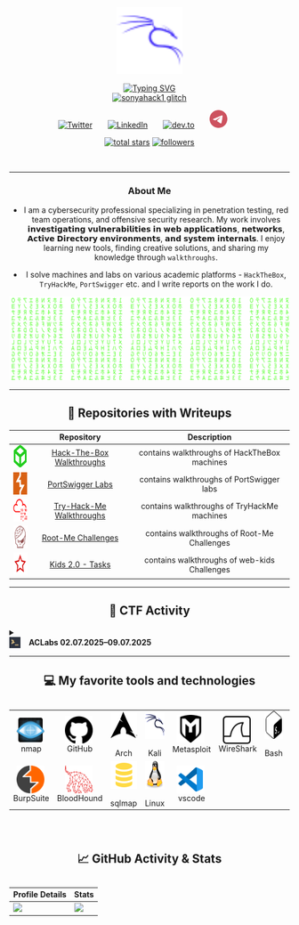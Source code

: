 <p align="center">
  <img src="https://github.com/sonyahack1/sonyahack1/blob/main/screenshots/Kalilinux.svg" alt="Kali Logo" width="120">
</p>

<div align="center">
<a href="https://git.io/typing-svg"><img src="https://readme-typing-svg.herokuapp.com?font=Fira+Code&duration=4000&pause=400&color=7B7EEE&center=true&vCenter=true&width=435&lines=Red+Team+%7C+cybersecurity+%7C+pentest" alt="Typing SVG" >
</div>

<div align="center">
  <img src="https://raw.githubusercontent.com/<USER>/<REPO>/main/assets/tv-glitch-strong.svg" alt="sonyahack1 glitch" />
</div>

<!-- social -->
<p align="center">
  <a href="https://x.com/sonyaflower995"><img width="32px" alt="Twitter" title="Twitter" src="https://i.imgur.com/AixJgnm.png"/></a>
  &#8287;&#8287;&#8287;&#8287;&#8287;
 <a href="https://www.linkedin.com/in/valerii-ilin-661405372/"><img width="32px" alt="LinkedIn" title="LinkedIn" src="https://i.imgur.com/yRpa1dQ.png"/></a>
  &#8287;&#8287;&#8287;&#8287;&#8287;
 <a href="https://dev.to/sonyahack1"><img width="32px" alt="dev.to" title="sonyahack1 dev.to" src="https://i.imgur.com/mVm29vK.png"></a>
  &#8287;&#8287;&#8287;&#8287;&#8287;
 <a href="https://t.me/sonyahack1"><img width="32px" alt="telegram" title="sonyahack1 telegram" src="https://github.com/sonyahack1/sonyahack1/blob/main/logo/telegram-icon.svg"></a>
  &#8287;&#8287;&#8287;&#8287;&#8287;
</p>

<p align="center">
  <a href="https://github.com/sonyahack1?tab=repositories&sort=stargazers">
    <img alt="total stars" title="Total stars on GitHub" src="https://img.shields.io/github/stars/sonyahack1?style=for-the-badge&color=55960c&labelColor=488207&logo=star&logoColor=white&label=Stars&cacheSeconds=3600"/></a>
  <a href="https://github.com/sonyahack1?tab=followers">
    <img alt="followers" titel="followers on github" src="https://img.shields.io/github/followers/sonyahack1?style=for-the-badge&color=236ad3&labelColor=1155ba&logo=person-add&label=Follow&logoColor=white&cacheSeconds=3600)"/></a>
</p>

<div align="center"><img src="https://komarev.com/ghpvc/?username=sonyahack1&style=plastic&color=blueviolet" alt=""/></div>

---

<div align="center">

### About Me

- I am a cybersecurity professional specializing in penetration testing, red team operations, and offensive security research. My work involves 𝗶𝗻𝘃𝗲𝘀𝘁𝗶𝗴𝗮𝘁𝗶𝗻𝗴 𝘃𝘂𝗹𝗻𝗲𝗿𝗮𝗯𝗶𝗹𝗶𝘁𝗶𝗲𝘀 𝗶𝗻 𝘄𝗲𝗯 𝗮𝗽𝗽𝗹𝗶𝗰𝗮𝘁𝗶𝗼𝗻𝘀, 𝗻𝗲𝘁𝘄𝗼𝗿𝗸𝘀, 𝗔𝗰𝘁𝗶𝘃𝗲 𝗗𝗶𝗿𝗲𝗰𝘁𝗼𝗿𝘆 𝗲𝗻𝘃𝗶𝗿𝗼𝗻𝗺𝗲𝗻𝘁𝘀, 𝗮𝗻𝗱 𝘀𝘆𝘀𝘁𝗲𝗺 𝗶𝗻𝘁𝗲𝗿𝗻𝗮𝗹𝘀. I enjoy learning new tools, finding creative solutions, and sharing my knowledge through `walkthroughs`.

- I solve machines and labs on various academic platforms - `HackTheBox`, `TryHackMe`, `PortSwigger` etc. and I write reports on the work I do.

</div>

![Matrix SVG](https://github.com/sonyahack1/sonyahack1/blob/main/matrix.svg)

---
<h2 align="center">📌 Repositories with Writeups</h2>

<table align="center">
   <colgroup>
    <col width="80">
    <col width="300">
    <col width="600">
  </colgroup>
  <thead>
    <tr>
      <th></th>
      <th>Repository</th>
      <th>Description</th>
    </tr>
  </thead>
  <tbody>
    <tr align="center">
      <td><img src="https://github.com/sonyahack1/sonyahack1/blob/main/logo/hackthebox-icon.svg" alt="HTB" height="40"></td>
      <td><a href="https://github.com/sonyahack1/HackTheBox">Hack-The-Box Walkthroughs</a></td>
      <td>contains walkthroughs of HackTheBox machines</td>
    </tr>
    <tr align="center">
      <td><img src="https://github.com/sonyahack1/sonyahack1/blob/main/logo/portswigger-icon.svg" alt="PortSwigger" height="40"></td>
      <td><a href="https://github.com/sonyahack1/PortSwigger">PortSwigger Labs</a></td>
      <td>contains walkthroughs of PortSwigger labs</td>
    </tr>
    <tr align="center">
      <td><img src="https://github.com/sonyahack1/sonyahack1/blob/main/logo/tryhackme-icon.svg" alt="TryHackMe" height="40"></td>
      <td><a href="https://github.com/sonyahack1/Try-Hack-Me">Try-Hack-Me Walkthroughs</a></td>
      <td>contains walkthroughs of TryHackMe machines</td>
    </tr>
    <tr align="center">
      <td><img src="https://github.com/sonyahack1/sonyahack1/blob/main/logo/rootme-icon.svg" alt="RootMe" height="40"></td>
      <td><a href="https://github.com/sonyahack1/Root-Me">Root-Me Challenges</a></td>
      <td>contains walkthroughs of Root-Me Challenges</td>
    </tr>
    <tr align="center">
      <td><img src="https://github.com/sonyahack1/sonyahack1/blob/main/logo/webkids-icon.svg" alt="Kids 2.0" height="40"></td>
      <td><a href="https://github.com/sonyahack1/kids_2.0-Tasks">Kids 2.0 - Tasks</a></td>
      <td>contains walkthroughs of web-kids Challenges</td>
    </tr>
  </tbody>
</table>


---

<h2 align="center"> 🏁 CTF Activity </h2>

<details>
  <summary>
    <strong>
      <span style="display: flex; align-items: center; gap: 15px;">
        <img src="https://github.com/sonyahack1/sonyahack1/blob/main/screenshots/aclabs-icon.png?raw=true" alt="aclabs" height="20">
        ACLabs 02.07.2025–09.07.2025
      </span>
    </strong>
  </summary>

  <br>
  <p align="center">
    <img src="./screenshots/ACLabs_ctf_results.png" alt="ACLabs_ctf_results" width="600">
  </p>
</details>


---
<h2 align="center">💻 My favorite tools and technologies</h2>

<div style="display: flex; flex-direction: column; justify-content: space-between; align-items: center;" >
<table align="center">
  <tr>
   <td align="center" width="96">
        <img src="https://github.com/sonyahack1/sonyahack1/blob/main/screenshots/nmap-logo.svg" title="nmap" alt="nmap" width="50" height="50" align="center" />&nbsp;
      <br>nmap
   </td>
    <td align="center" width="96">
        <img src="https://github.com/sonyahack1/sonyahack1/blob/main/screenshots/github.svg" title="github" alt="github" width="50" height="50" align="center" />&nbsp;
      <br>GitHub
   </td>
    <td align="center" width="96">
        <img src="https://github.com/sonyahack1/sonyahack1/blob/main/screenshots/archlinux.svg" title="archlinux" alt="archlinux" width="50" height="50" align="center" />&nbsp;
      <br>Arch
   </td>
    <td align="center" width="96">
        <img src="https://github.com/sonyahack1/sonyahack1/blob/main/screenshots/kalilinux-svgrepo-com.svg" title="kali" alt="kali" width="50" height="50" align="center" />&nbsp;
      <br>Kali
   </td>
    <td align="center" width="96">
        <img src="https://github.com/sonyahack1/sonyahack1/blob/main/screenshots/metasploit.svg" title="metasploit" alt="metasploit" width="50" height="50" align="center "/>&nbsp;
      <br>Metasploit
   </td>
    <td align="center" width="96">
        <img src="https://github.com/sonyahack1/sonyahack1/blob/main/screenshots/wireshark.svg" title="wireshark" alt="wireshark" width="50" height="50" align="center" />&nbsp;
      <br>WireShark
   </td>
    <td align="center" width="96">
        <img src="https://github.com/sonyahack1/sonyahack1/blob/main/screenshots/gnubash.svg" title="gnubash" alt="gnubash" width="50" height="50" align="center" />&nbsp;
      <br>Bash
   </td>
    <td align="center" width="96">
        <img src="https://github.com/sonyahack1/sonyahack1/blob/main/screenshots/powershell-plain.svg" title="powershell" alt="powershell" width="50" height="50" align="center" />&nbsp;
      <br>PowerShell
   </td>
    <td align="center" width="96">
        <img src="https://github.com/sonyahack1/sonyahack1/blob/main/screenshots/docker.svg" title="docker" alt="docker" width="50" height="50" align="center" />&nbsp;
      <br>Docker
   </td>
  </tr>
  <tr>
    <td align="center" width="96">
        <img src="https://github.com/sonyahack1/sonyahack1/blob/main/screenshots/burpsuite-icon.svg" title="burpsuite" alt="burpsuite" width="50" height="50" align="center" />&nbsp;
      <br>BurpSuite
   </td>
   <td align="center" width="96">
        <img src="https://github.com/sonyahack1/sonyahack1/blob/main/screenshots/logo-red-transparent-logo-only.svg" title="bloodhound" alt="bloodhound" width="50" height="50" align="center" />&nbsp;
      <br>BloodHound
   </td>
   <td align="center" width="96">
        <img src="https://github.com/sonyahack1/sonyahack1/blob/main/screenshots/sql-icon.svg" title="sqlmap" alt="sqlmap" width="50" height="50" align="center" />&nbsp;
      <br>sqlmap
   </td>
   <td align="center" width="96">
        <img src="https://github.com/sonyahack1/sonyahack1/blob/main/screenshots/linux-tux-icon.svg" title="linux" alt="linux" width="50" height="50" align="center" />&nbsp;
      <br>Linux
   </td>
   <td align="center" width="96">
        <img src="https://github.com/sonyahack1/sonyahack1/blob/main/screenshots/vscode-icon.svg" title="vscode" alt="vscode" width="50" height="50" align="center" />&nbsp;
      <br>vscode
   </td>
   </tr>
  </table>

---
<h2 align="center">📈 GitHub Activity & Stats</h2>

|  Profile Details |  Stats |
|------------------------|--------------|
| <img src="https://github-profile-summary-cards.vercel.app/api/cards/profile-details?username=sonyahack1&theme=radical&cacheSeconds=3600" height="200"> | <img src="https://github-readme-stats.vercel.app/api?username=sonyahack1&show_icons=true&theme=tokyonight&cacheSeconds=3600" height="200"> |




